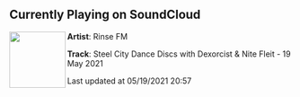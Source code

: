 ## Currently Playing on SoundCloud

[<img align="left" width="100" src="https://i1.sndcdn.com/artworks-ya2WPYXEyyP3cueP-oxvt0A-t500x500.jpg">](https://soundcloud.com/rinsefm/scdd190521)

**Artist**: Rinse FM 

**Track**: Steel City Dance Discs with Dexorcist & Nite Fleit - 19 May 2021

Last updated at 05/19/2021 20:57
